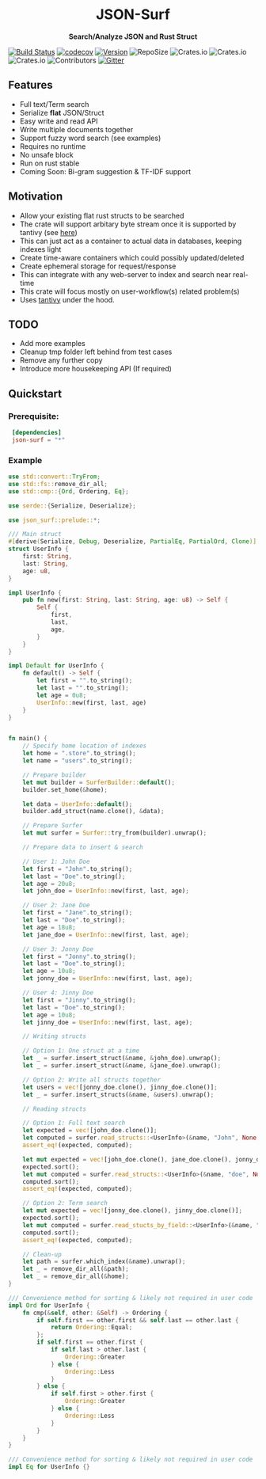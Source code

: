 <div align="center">
 <p><h1>JSON-Surf</h1> </p>
  <p><strong>Search/Analyze JSON and Rust Struct</strong> </p>
</div>

[![Build Status](https://travis-ci.org/sgrust01/json-surf.svg?branch=master)](https://travis-ci.org/sgrust01/json-surf)
[![codecov](https://codecov.io/gh/sgrust01/json-surf/branch/master/graph/badge.svg)](https://codecov.io/gh/sgrust01/json-surf)
[![Version](https://img.shields.io/badge/rustc-1.43.1+-blue.svg)](https://blog.rust-lang.org/2020/05/07/Rust.1.43.1.html) 
![RepoSize](https://img.shields.io/github/repo-size/sgrust01/json-surf)
![Crates.io](https://img.shields.io/crates/l/json-surf)
![Crates.io](https://img.shields.io/crates/v/json-surf)
![Crates.io](https://img.shields.io/crates/d/json-surf)
![Contributors](https://img.shields.io/github/contributors/sgrust01/json-surf)
[![Gitter](https://badges.gitter.im/json-surf/community.svg)](https://gitter.im/json-surf/community?utm_source=badge&utm_medium=badge&utm_campaign=pr-badge)


## Features
* Full text/Term search
* Serialize __**flat**__ JSON/Struct
* Easy write and read API
* Write multiple documents together
* Support fuzzy word search (see examples)
* Requires no runtime
* No unsafe block
* Run on rust stable
* Coming Soon: Bi-gram suggestion & TF-IDF support

## Motivation
* Allow your existing flat rust structs to be searched
* The crate will support arbitary byte stream once it is supported by tantivy (see [here](https://github.com/tantivy-search/tantivy/issues/832))
* This can just act as a container to actual data in databases, keeping indexes light
* Create time-aware containers which could possibly updated/deleted
* Create ephemeral storage for request/response
* This can integrate with any web-server to index and search near real-time
* This crate will focus mostly on user-workflow(s) related problem(s)
* Uses [tantivy](https://github.com/tantivy-search/tantivy) under the hood.

## TODO
* Add more examples
* Cleanup tmp folder left behind from test cases
* Remove any further copy
* Introduce more housekeeping API (If required)


## Quickstart

### Prerequisite:

 ```toml
  [dependencies]
  json-surf = "*"
```

### Example
```rust
use std::convert::TryFrom;
use std::fs::remove_dir_all;
use std::cmp::{Ord, Ordering, Eq};

use serde::{Serialize, Deserialize};

use json_surf::prelude::*;

/// Main struct
#[derive(Serialize, Debug, Deserialize, PartialEq, PartialOrd, Clone)]
struct UserInfo {
    first: String,
    last: String,
    age: u8,
}

impl UserInfo {
    pub fn new(first: String, last: String, age: u8) -> Self {
        Self {
            first,
            last,
            age,
        }
    }
}

impl Default for UserInfo {
    fn default() -> Self {
        let first = "".to_string();
        let last = "".to_string();
        let age = 0u8;
        UserInfo::new(first, last, age)
    }
}


fn main() {
    // Specify home location of indexes
    let home = ".store".to_string();
    let name = "users".to_string();

    // Prepare builder
    let mut builder = SurferBuilder::default();
    builder.set_home(&home);

    let data = UserInfo::default();
    builder.add_struct(name.clone(), &data);

    // Prepare Surfer
    let mut surfer = Surfer::try_from(builder).unwrap();

    // Prepare data to insert & search

    // User 1: John Doe
    let first = "John".to_string();
    let last = "Doe".to_string();
    let age = 20u8;
    let john_doe = UserInfo::new(first, last, age);

    // User 2: Jane Doe
    let first = "Jane".to_string();
    let last = "Doe".to_string();
    let age = 18u8;
    let jane_doe = UserInfo::new(first, last, age);

    // User 3: Jonny Doe
    let first = "Jonny".to_string();
    let last = "Doe".to_string();
    let age = 10u8;
    let jonny_doe = UserInfo::new(first, last, age);

    // User 4: Jinny Doe
    let first = "Jinny".to_string();
    let last = "Doe".to_string();
    let age = 10u8;
    let jinny_doe = UserInfo::new(first, last, age);

    // Writing structs

    // Option 1: One struct at a time
    let _ = surfer.insert_struct(&name, &john_doe).unwrap();
    let _ = surfer.insert_struct(&name, &jane_doe).unwrap();

    // Option 2: Write all structs together
    let users = vec![jonny_doe.clone(), jinny_doe.clone()];
    let _ = surfer.insert_structs(&name, &users).unwrap();

    // Reading structs

    // Option 1: Full text search
    let expected = vec![john_doe.clone()];
    let computed = surfer.read_structs::<UserInfo>(&name, "John", None, None).unwrap().unwrap();
    assert_eq!(expected, computed);

    let mut expected = vec![john_doe.clone(), jane_doe.clone(), jonny_doe.clone(), jinny_doe.clone()];
    expected.sort();
    let mut computed = surfer.read_structs::<UserInfo>(&name, "doe", None, None).unwrap().unwrap();
    computed.sort();
    assert_eq!(expected, computed);

    // Option 2: Term search
    let mut expected = vec![jonny_doe.clone(), jinny_doe.clone()];
    expected.sort();
    let mut computed = surfer.read_stucts_by_field::<UserInfo>(&name, "age", "10", None, None).unwrap().unwrap();
    computed.sort();
    assert_eq!(expected, computed);

    // Clean-up
    let path = surfer.which_index(&name).unwrap();
    let _ = remove_dir_all(&path);
    let _ = remove_dir_all(&home);
}

/// Convenience method for sorting & likely not required in user code
impl Ord for UserInfo {
    fn cmp(&self, other: &Self) -> Ordering {
        if self.first == other.first && self.last == other.last {
            return Ordering::Equal;
        };
        if self.first == other.first {
            if self.last > other.last {
                Ordering::Greater
            } else {
                Ordering::Less
            }
        } else {
            if self.first > other.first {
                Ordering::Greater
            } else {
                Ordering::Less
            }
        }
    }
}

/// Convenience method for sorting & likely not required in user code
impl Eq for UserInfo {}
```